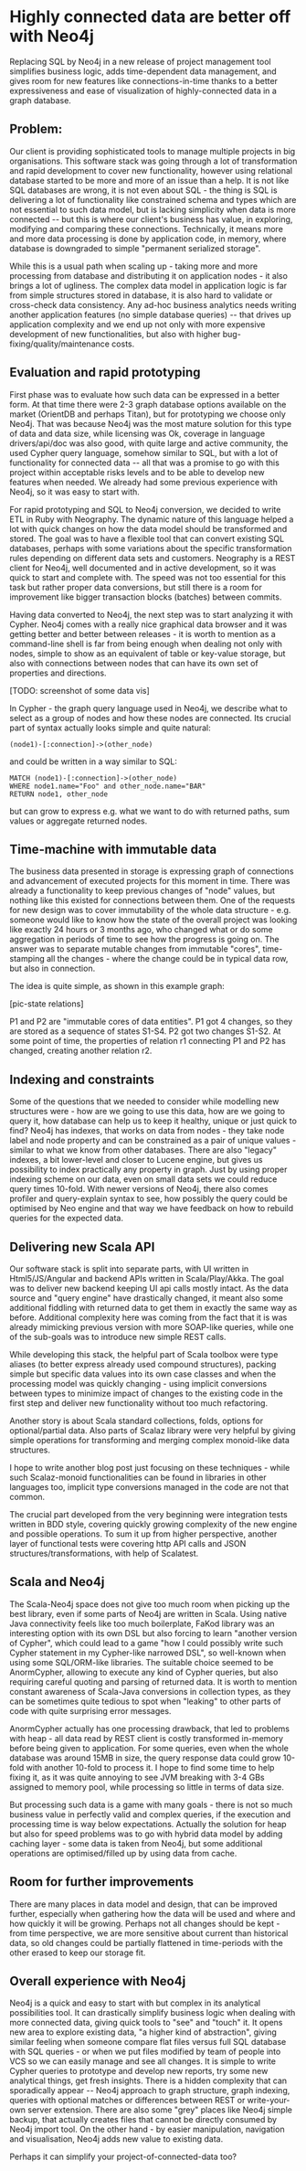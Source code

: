# Highly connected data are better off with Neo4j

Replacing SQL by Neo4j in a new release of project management tool simplifies business logic, adds time-dependent data management, and gives room for new features like connections-in-time thanks to a better expressiveness and ease of visualization of highly-connected data in a graph database.

## Problem:

Our client is providing sophisticated tools to manage multiple projects in big organisations. This software stack was going through a lot of transformation and rapid development to cover new functionality, however using relational database started to be more and more of an issue than a help. It is not like SQL databases are wrong, it is not even about SQL - the thing is SQL is delivering a lot of functionality like constrained schema and types which are not essential to such data model, but is lacking simplicity when data is more connected -- but this is where our client's business has value, in exploring, modifying and comparing these connections. Technically, it means more and more data processing is done by application code, in memory, where database is downgraded to simple "permanent serialized storage".

While this is a usual path when scaling up - taking more and more processing from database and distributing it on application nodes - it also brings a lot of ugliness. The complex data model in application logic is far from simple structures stored in database, it is also hard to validate or cross-check data consistency. Any ad-hoc business analytics needs writing another application features (no simple database queries) -- that drives up application complexity and we end up not only with more expensive development of new functionalities, but also with higher bug-fixing/quality/maintenance costs.

## Evaluation and rapid prototyping

First phase was to evaluate how such data can be expressed in a better form. At that time there were 2-3 graph database options available on the market (OrientDB and perhaps Titan), but for prototyping we choose only Neo4j. That was because Neo4j was the most mature solution for this type of data and data size, while licensing was Ok, coverage in language drivers/api/doc was also good, with quite large and active community, the used Cypher query language, somehow similar to SQL, but with a lot of functionality for connected data -- all that was a promise to go with this project within acceptable risks levels and to be able to develop new features when needed. We already had some previous experience with Neo4j, so it was easy to start with.

For rapid prototyping and SQL to Neo4j conversion, we decided to write ETL in Ruby with Neography. The dynamic nature of this language helped a lot with quick changes on how the data model should be transformed and stored. The goal was to have a flexible tool that can convert existing SQL databases, perhaps with some variations about the specific transformation rules depending on different data sets and customers. Neography is a REST client for Neo4j, well documented and in active development, so it was quick to start and complete with. The speed was not too essential for this task but rather proper data conversions, but still there is a room for improvement like bigger transaction blocks (batches) between commits.

Having data converted to Neo4j, the next step was to start analyzing it with Cypher. Neo4j comes with a really nice graphical data browser and it was getting better and better between releases - it is worth to mention as a command-line shell is far from being enough when dealing not only with nodes, simple to show as an equivalent of table or key-value storage, but also with connections between nodes that can have its own set of properties and directions.

[TODO: screenshot of some data vis]

In Cypher - the graph query language used in Neo4j, we describe what to select as a group of nodes and how these nodes are connected. Its crucial part of syntax actually looks simple and quite natural:

```
(node1)-[:connection]->(other_node)
```

and could be written in a way similar to SQL:

```
MATCH (node1)-[:connection]->(other_node)
WHERE node1.name="Foo" and other_node.name="BAR"
RETURN node1, other_node
```

but can grow to express e.g. what we want to do with returned paths, sum values or aggregate returned nodes.

## Time-machine with immutable data

The business data presented in storage is expressing graph of connections and advancement of executed projects for this moment in time. There was already a functionality to keep previous changes of "node" values, but nothing like this existed for connections between them. One of the requests for new design was to cover immutability of the whole data structure - e.g. someone would like to know how the state of the overall project was looking like exactly 24 hours or 3 months ago, who changed what or do some aggregation in periods of time to see how the progress is going on. The answer was to separate mutable changes from immutable "cores", time-stamping all the changes - where the change could be in typical data row, but also in connection.

The idea is quite simple, as shown in this example graph:

[pic-state relations]

P1 and P2 are "immutable cores of data entities". P1 got 4 changes, so they are stored as a sequence of states S1-S4. P2 got two changes S1-S2. At some point of time, the properties of relation r1 connecting P1 and P2 has changed, creating another relation r2. 

## Indexing and constraints

Some of the questions that we needed to consider while modelling new structures were - how are we going to use this data, how are we going to query it, how database can help us to keep it healthy, unique or just quick to find? Neo4j has indexes, that works on data from nodes - they take node label and node property and can be constrained as a pair of unique values - similar to what we know from other databases. There are also "legacy" indexes, a bit lower-level and closer to Lucene engine, but gives us possibility to index practically any property in graph. Just by using proper indexing scheme on our data, even on small data sets we could reduce query times 10-fold. With newer versions of Neo4j, there also comes profiler and query-explain syntax to see, how possibly the query could be optimised by Neo engine and that way we have feedback on how to rebuild queries for the expected data.

## Delivering new Scala API

Our software stack is split into separate parts, with UI written in Html5/JS/Angular and backend APIs written in Scala/Play/Akka. The goal was to deliver new backend keeping UI api calls mostly intact. As the data source and "query engine" have drastically changed, it meant also some additional fiddling with returned data to get them in exactly the same way as before. Additional complexity here was coming from the fact that it is was already mimicking previous version with more SOAP-like queries, while one of the sub-goals was to introduce new simple REST calls.

While developing this stack, the helpful part of Scala toolbox were type aliases (to better express already used compound structures), packing simple but specific data values into its own case classes and when the processing model was quickly changing - using implicit conversions between types to minimize impact of changes to the existing code in the first step and deliver new functionality without too much refactoring.

Another story is about Scala standard collections, folds, options for optional/partial data. Also parts of Scalaz library were very helpful by giving simple operations for transforming and merging complex monoid-like data structures. 

I hope to write another blog post just focusing on these techniques - while such Scalaz-monoid functionalities can be found in libraries in other languages too, implicit type conversions managed in the code are not that common.

The crucial part developed from the very beginning were integration tests written in BDD style, covering quickly growing complexity of the new engine and possible operations. To sum it up from higher perspective, another layer of functional tests were covering http API calls and JSON structures/transformations, with help of Scalatest.

## Scala and Neo4j

The Scala-Neo4j space does not give too much room when picking up the best library, even if some parts of Neo4j are written in Scala. Using native Java connectivity feels like too much boilerplate, FaKod library was an interesting option with its own DSL but also forcing to learn "another version of Cypher", which could lead to a game "how I could possibly write such Cypher statement in my Cypher-like narrowed DSL", so well-known when using some SQL/ORM-like libraries. The suitable choice seemed to be AnormCypher, allowing to execute any kind of Cypher queries, but also requiring careful quoting and parsing of returned data. It is worth to mention constant awareness of Scala-Java conversions in collection types, as they can be sometimes quite tedious to spot when "leaking" to other parts of code with quite surprising error messages.

AnormCypher actually has one processing drawback, that led to problems with heap - all data read by REST client is costly transformed in-memory before being given to application. For some queries, even when the whole database was around 15MB in size, the query response data could grow 10-fold with another 10-fold to process it. I hope to find some time to help fixing it, as it was quite annoying to see JVM breaking with 3-4 GBs assigned to memory pool, while processing so little in terms of data size.

But processing such data is a game with many goals - there is not so much business value in perfectly valid and complex queries, if the execution and processing time is way below expectations. Actually the solution for heap but also for speed problems was to go with hybrid data model by adding caching layer - some data is taken from Neo4j, but some additional operations are optimised/filled up by using data from cache.

## Room for further improvements

There are many places in data model and design, that can be improved further, especially when gathering how the data will be used and where and how quickly it will be growing. Perhaps not all changes should be kept - from time perspective, we are more sensitive about current than historical data, so old changes could be partially flattened in time-periods with the other erased to keep our storage fit.

## Overall experience with Neo4j

Neo4j is a quick and easy to start with but complex in its analytical possibilities tool. It can drastically simplify business logic when dealing with more connected data, giving quick tools to "see" and "touch" it. It opens new area to explore existing data, "a higher kind of abstraction", giving similar feeling when someone compare flat files versus full SQL database with SQL queries - or when we put files modified by team of people into VCS so we can easily manage and see all changes. It is simple to write Cypher queries to prototype and develop new reports, try some new analytical things, get fresh insights. There is a hidden complexity that can sporadically appear --  Neo4j approach to graph structure, graph indexing, queries with optional matches or differences between REST or write-your-own server extension. There are also some "grey" places like Neo4j simple backup, that actually creates files that cannot be directly consumed by Neo4j import tool. On the other hand - by easier manipulation, navigation and visualisation, Neo4j adds new value to existing data.

Perhaps it can simplify your project-of-connected-data too?
